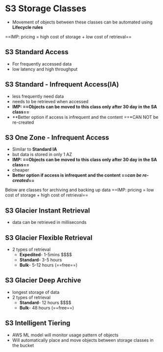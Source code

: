 
# S3 Storage Classes

- Movement of objects between these classes can be automated using **Lifecycle rules**


==IMP: pricing = high cost of storage + low cost of retrieval==
## S3 Standard Access

- For frequently accessed data
- low latency and high throughput
## S3 Standard - Infrequent Access(IA)

- less frequently need data
- needs to be retrieved when accessed
- **IMP: ==Objects can be moved to this class only after 30 day in the SA class==**
- **Better option if access is infrequent and the content ==*CAN NOT be re-created

## S3 One Zone - Infrequent Access

- Similar to **Standard IA**
- but data is stored in only 1 AZ
- **IMP: ==Objects can be moved to this class only after 30 day in the SA class==**
- cheaper
- **Better option if access is infrequent and the content ==*can be re-created*==**



Below are classes for archiving and backing up data
==IMP: pricing = low cost of storage + high cost of retrieval==
## S3 Glacier Instant Retrieval

- data can be retrieved in milliseconds

## S3 Glacier Flexible Retrieval

- 2 types of retrieval
	- **Expedited**- 1-5mins \$\$\$\$
	- **Standard**- 3-5 hours
	- **Bulk**- 5-12 hours (==free==)
	
## S3 Glacier Deep Archive

- longest storage of data
- 2 types of retrieval
	- **Standard**- 12 hours \$\$\$\$
	- **Bulk**- 48 hours (==free==)
## S3 Intelligent Tiering

- AWS ML model will monitor usage pattern of objects
- Will automatically place and move objects between storage classes in the bucket




